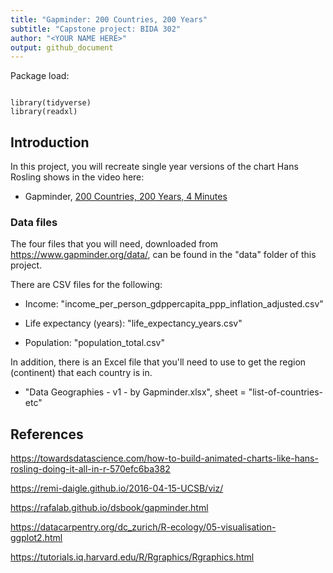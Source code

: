 ```yaml
---
title: "Gapminder: 200 Countries, 200 Years"
subtitle: "Capstone project: BIDA 302"
author: "<YOUR NAME HERE>"
output: github_document
---
```



Package load:
```{r setup}

library(tidyverse)
library(readxl)

```


## Introduction


In this project, you will recreate  single year versions of the chart Hans Rosling shows in the video here:

* Gapminder, [200 Countries, 200 Years, 4 Minutes](https://www.gapminder.org/videos/200-years-that-changed-the-world-bbc/)




### Data files

The four files that you will need, downloaded from https://www.gapminder.org/data/, can be found in the "data" folder of this project.

There are CSV files for the following:

* Income: "income_per_person_gdppercapita_ppp_inflation_adjusted.csv"

* Life expectancy (years): "life_expectancy_years.csv"

* Population: "population_total.csv"

In addition, there is an Excel file that you'll need to use to get the region (continent) that each country is in. 

* "Data Geographies - v1 - by Gapminder.xlsx", sheet = "list-of-countries-etc"






## References

https://towardsdatascience.com/how-to-build-animated-charts-like-hans-rosling-doing-it-all-in-r-570efc6ba382

https://remi-daigle.github.io/2016-04-15-UCSB/viz/

https://rafalab.github.io/dsbook/gapminder.html


https://datacarpentry.org/dc_zurich/R-ecology/05-visualisation-ggplot2.html

https://tutorials.iq.harvard.edu/R/Rgraphics/Rgraphics.html



